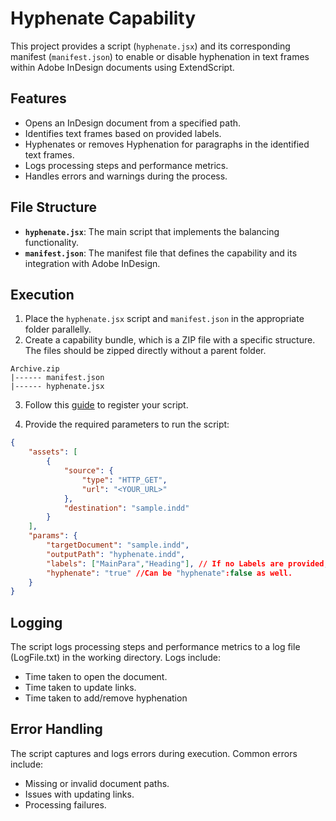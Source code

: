 # Hyphenate Capability

This project provides a script (`hyphenate.jsx`) and its corresponding manifest (`manifest.json`) to enable or disable hyphenation in text frames within Adobe InDesign documents using ExtendScript.

## Features

- Opens an InDesign document from a specified path.
- Identifies text frames based on provided labels.
- Hyphenates or removes Hyphenation for paragraphs in the identified text frames.
- Logs processing steps and performance metrics.
- Handles errors and warnings during the process.

## File Structure

- **`hyphenate.jsx`**: The main script that implements the balancing functionality.
- **`manifest.json`**: The manifest file that defines the capability and its integration with Adobe InDesign.

## Execution

1. Place the `hyphenate.jsx` script and `manifest.json` in the appropriate folder parallelly.
2. Create a capability bundle, which is a ZIP file with a specific structure. The files should be zipped directly without a parent folder.
```
Archive.zip  
|------ manifest.json  
|------ hyphenate.jsx  
```
3. Follow this [guide](https://developer.adobe.com/firefly-services/docs/indesign-apis/how-tos/working-with-capabilities-api/) to register your script.

4. Provide the required parameters to run the script:

```json
{
	"assets": [
		{
			"source": {
				"type": "HTTP_GET",
				"url": "<YOUR_URL>"
			},
			"destination": "sample.indd"
		}
	],
	"params": {
		"targetDocument": "sample.indd",
		"outputPath": "hyphenate.indd",
		"labels": ["MainPara","Heading"], // If no Labels are provided, this script will add or remove hyphenation in all of the text frames in the document.
		"hyphenate": "true" //Can be "hyphenate":false as well.
	}
}
```

## Logging
The script logs processing steps and performance metrics to a log file (LogFile.txt) in the working directory. Logs include:

- Time taken to open the document.
- Time taken to update links.
- Time taken to add/remove hyphenation

## Error Handling
The script captures and logs errors during execution. Common errors include:

- Missing or invalid document paths.
- Issues with updating links.
- Processing failures.
